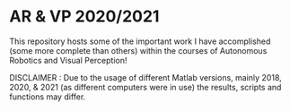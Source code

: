 # AR & VP 2020/2021
This repository hosts some of the important work I have accomplished (some more complete than others) within the courses of Autonomous Robotics and Visual Perception!


DISCLAIMER : Due to the usage of different Matlab versions, mainly 2018, 2020, & 2021 (as different computers were in use) the results, scripts and functions may differ.
